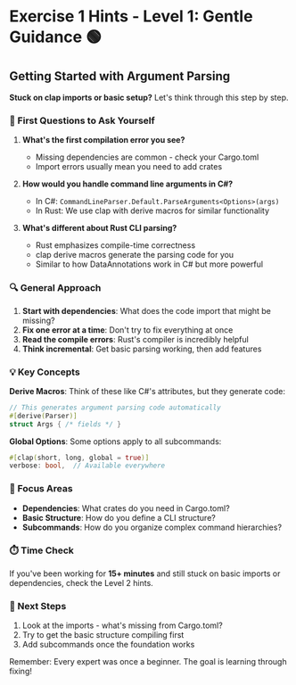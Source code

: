 # Exercise 1 Hints - Level 1: Gentle Guidance 🟢

## Getting Started with Argument Parsing

**Stuck on clap imports or basic setup?** Let's think through this step by step.

### 🤔 First Questions to Ask Yourself

1. **What's the first compilation error you see?**
   - Missing dependencies are common - check your Cargo.toml
   - Import errors usually mean you need to add crates

2. **How would you handle command line arguments in C#?**
   - In C#: `CommandLineParser.Default.ParseArguments<Options>(args)`
   - In Rust: We use clap with derive macros for similar functionality

3. **What's different about Rust CLI parsing?**
   - Rust emphasizes compile-time correctness
   - clap derive macros generate the parsing code for you
   - Similar to how DataAnnotations work in C# but more powerful

### 🔍 General Approach

1. **Start with dependencies**: What does the code import that might be missing?
2. **Fix one error at a time**: Don't try to fix everything at once
3. **Read the compile errors**: Rust's compiler is incredibly helpful
4. **Think incremental**: Get basic parsing working, then add features

### 💡 Key Concepts

**Derive Macros**: Think of these like C#'s attributes, but they generate code:
```rust
// This generates argument parsing code automatically
#[derive(Parser)]
struct Args { /* fields */ }
```

**Global Options**: Some options apply to all subcommands:
```rust
#[clap(short, long, global = true)]
verbose: bool,  // Available everywhere
```

### 🎯 Focus Areas

- **Dependencies**: What crates do you need in Cargo.toml?
- **Basic Structure**: How do you define a CLI structure?
- **Subcommands**: How do you organize complex command hierarchies?

### ⏱️ Time Check

If you've been working for **15+ minutes** and still stuck on basic imports or dependencies, check the Level 2 hints.

### 🚀 Next Steps

1. Look at the imports - what's missing from Cargo.toml?
2. Try to get the basic structure compiling first
3. Add subcommands once the foundation works

Remember: Every expert was once a beginner. The goal is learning through fixing!